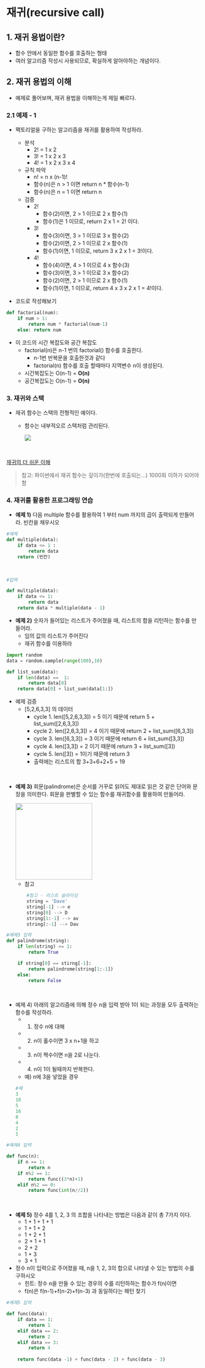 # 재귀(recursive call)

## 1. 재귀 용법이란?

* 함수 안에서 동일한 함수를 호출하는 형태
* 여러 알고리즘 작성시 사용되므로, 확실하게 알아야하는 개념이다.

## 2. 재귀 용법의 이해

* 예제로 풀어보며, 재귀 용법을 이해하는게 제일 빠르다.

### 2.1 예제 - 1 

* 팩토리얼을 구하는 알고리즘을 재귀를 활용하여 작성하라.

    - 분석
        * 2! = 1 x 2
        * 3! = 1 x 2 x 3
        * 4! = 1 x 2 x 3 x 4
    - 규칙 파악
        * n! = n x (n-1)!
        * 함수(n)은 n > 1 이면 return n * 함수(n-1)
        * 함수(n)은 n = 1 이면 return n
    - 검증
        * 2!
            - 함수(2)이면, 2 > 1 이므로 2 x 함수(1)
            - 함수(1)은 1 이므로, return 2 x 1 = 2! 이다.
        * 3!
            - 함수(3)이면, 3 > 1 이므로 3 x 함수(2)
            - 함수(2)이면, 2 > 1 이므로 2 x 함수(1)
            - 함수(1)이면, 1 이므로, return 3 x 2 x 1 = 3!이다.
        * 4!
            - 함수(4)이면, 4 > 1 이므로 4 x 함수(3)
            - 함수(3)이면, 3 > 1 이므로 3 x 함수(2)
            - 함수(2)이면, 2 > 1 이므로 2 x 함수(1)
            - 함수(1)이면, 1 이므로, return 4 x 3 x 2 x 1 = 4!이다.

* 코드로 작성해보기
```python
def factorial(num):
    if num > 1:
        return num * factorial(num-1)
    else: return num
```


* 이 코드의 시간 복잡도와 공간 복잡도
    - factorial(n)은 n-1 번의 factorial() 함수를 호출한다.
        * n-1번 반복문을 호출한것과 같다
        * factorial(n) 함수를 호출 할때마다 지역변수 n이 생성된다.
    - 시간복잡도는 O(n-1) = **O(n)**
    - 공간복잡도는 O(n-1) = **O(n)**

### 3. 재귀와 스택

* 재귀 함수는 스택의 전형적인 예이다.
    - 함수는 내부적오르 스택처럼 관리된다.

        <img src="https://www.fun-coding.org/00_Images/recursivecall.png" />

<br>

[재귀의 더 쉬운 이해](http://pythontutor.com/live.html#code=%23%20factorial%20%ED%95%A8%EC%88%98%20%EC%95%88%EC%97%90%EC%84%9C%20factorial%20%ED%95%A8%EC%88%98%EB%A5%BC%20%ED%98%B8%EC%B6%9C%0Adef%20factorial%28num%29%3A%0A%20%20%20%20if%20num%20%3E%201%3A%0A%20%20%20%20%20%20%20%20return%20num%20*%20factorial%28num%20-%201%29%0A%20%20%20%20else%3A%0A%20%20%20%20%20%20%20%20return%20num%0A%0Afactorial%285%29&cumulative=false&curInstr=22&heapPrimitives=false&mode=display&origin=opt-live.js&py=3&rawInputLstJSON=%5B%5D&textReferences=false)

> 참고: 파이썬에서 재귀 함수는 깊이가(한번에 호출되는...) 1000회 이하가 되어야 함

### 4. 재귀를 활용한 프로그래밍 연습

* **예제 1)** 다음 multiple 함수를 활용하여 1 부터 num 까지의 곱이 출력되게 만들어라. 빈칸을 채우시오

```python
#예제
def multiple(data):
    if data <= 1 :
        return data
    return (빈칸)
```

<br>

```python
#입력

def multiple(data):
    if data <= 1:
        return data
    return data * multiple(data - 1)

```

* **예제 2)** 숫자가 들어있는 리스트가 주어졌을 때, 리스트의 합을 리턴하는 함수를 만들어라.
    - 임의 값의 리스트가 주어진다
    - 재귀 함수를 이용하라

```python
import random
data = random.sample(range(100),10)

def list_sum(data):
    if len(data) ==  1:
        return data[0]
    return data[0] + list_sum(data[1:])
```

* 예제 검증
    - [5,2,6,3,3] 의 데이터 
        * cycle 1. len([5,2,6,3,3]) = 5 이기 때문에 return 5 + list_sum([2,6,3,3])
        * cycle 2. len([2,6,3,3]) = 4 이기 때문에 return 2 + list_sum([6,3,3])
        * cycle 3. len([6,3,3]) = 3 이기 때문에
        return 6 + list_sum([3,3])
        * cycle 4. len([3,3]) = 2 이기 때문에 
        return 3 + list_sum([3])
        * cycle 5. len([3]) = 1이기 때문에 
        return 3
        * 출력에는 리스트의 합 3+3+6+2+5 = 19 

<br>

* **예제 3)** 회문(palindrome)은 순서를 거꾸로 읽어도 제대로 읽은 것 같은 단어와 문장을 의미한다.
회문을 판별할 수 있는 함수를 재귀함수를 활용하여 만들어라.

    <img src="https://www.fun-coding.org/00_Images/palindrome.png" width=200/>

    - 참고
    ```python
        #참고 - 리스트 슬라이싱
        string = 'Dave' 
        string[-1] --> e
        string[0] --> D
        string[1:-1] --> av
        string[:-1] --> Dav
    ```

```python
#예제3 입력
def palindrome(string):
    if len(string) <= 1:
        return True

    if string[0] == stirng[-1]:
        return palindrome(string[1:-1])
    else:
        return False
```

<br>

* 예제 4) 아래의 알고리즘에 의해 정수 n을 입력 받아 1이 되는 과정을 모두 출력하는 함수를 작성하라.
    - 1. 정수 n에 대해
    - 2. n이 홀수이면 3 x n+1을 하고
    - 3. n이 짝수이면 n을 2로 나눈다.
    - 4. n이 1이 될때까지 반복한다.
    - 예) n에 3을 넣었을 경우
    ```python
    #예
    3 
    10
    5
    16
    8
    4
    2
    1
    ```

```python
#예제4 입력

def func(n):
    if n == 1:
        return n
    if n%2 == 1:
        return func((3*n)+1)
    elif n%2 == 0:
        return func(int(n//2))
```

<br>

* **예제 5)** 정수 4를 1, 2, 3 의 조합을 나타내는 방법은 다음과 같이 총 7가지 이다.
    - 1 + 1 + 1 + 1
    - 1 + 1 + 2
    - 1 + 2 + 1 
    - 2 + 1 + 1
    - 2 + 2
    - 1 + 3
    - 3 + 1
* 정수 n이 입력으로 주어졌을 때, n을 1, 2, 3의 합으로 나타낼 수 있는 방법의 수를 구하시오
    - 힌트: 정수 n을 만들 수 있는 경우의 수를 리턴하하는 함수가 
    f(n)이면
    - f(n)은 f(n-1)+f(n-2)+f(n-3) 과 동일하다는 패턴 찾기

```python
#예제5 입력

def func(data):
    if data == 1:
        return 1
    elif data == 2:
        return 2
    elif data == 3:
        return 4
    
    return func(data -1) + func(data - 2) + func(data - 3)
```
